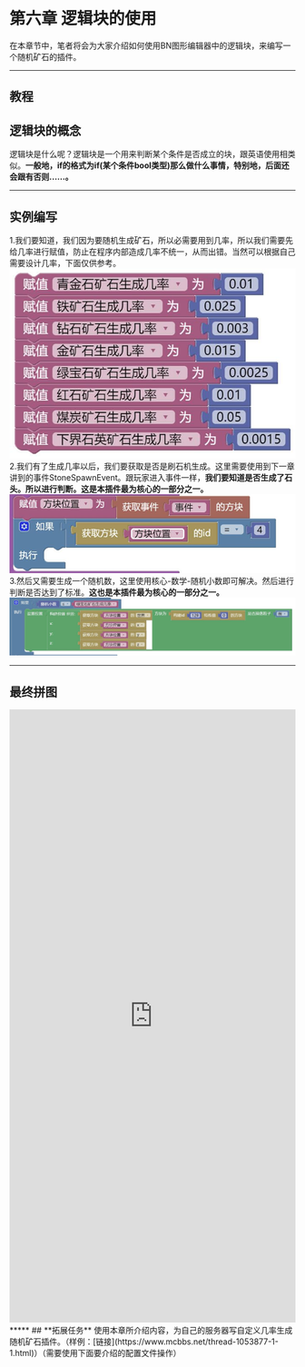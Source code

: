 # **第六章 逻辑块的使用**  
在本章节中，笔者将会为大家介绍如何使用BN图形编辑器中的逻辑块，来编写一个随机矿石的插件。  

*****


## **教程**  
## 逻辑块的概念  
逻辑块是什么呢？逻辑块是一个用来判断某个条件是否成立的块，跟英语使用相类似。**一般地，if的格式为if(某个条件bool类型)那么做什么事情，特别地，后面还会跟有否则……。**  

*****

## 实例编写  
1.我们要知道，我们因为要随机生成矿石，所以必需要用到几率，所以我们需要先给几率进行赋值，防止在程序内部造成几率不统一，从而出错。当然可以根据自己需要设计几率，下面仅供参考。  
![](../images/1_1593001913001.jpg)  
2.我们有了生成几率以后，我们要获取是否是刷石机生成。这里需要使用到下一章讲到的事件StoneSpawnEvent。跟玩家进入事件一样，**我们要知道是否生成了石头。所以进行判断。这是本插件最为核心的一部分之一。**  
![](../images/2_1593002234729.jpg)  
3.然后又需要生成一个随机数，这里使用核心-数学-随机小数即可解决。然后进行判断是否达到了标准。**这也是本插件最为核心的一部分之一。**  
![](../images/3.jpg)  

*****

## **最终拼图**  
<iframe src="https://tools.blocklynukkit.com/showblock.html?code=guide_radomore" frameborder=0 width="100%" height="1080px"></iframe>  
*****  
## **拓展任务**  
使用本章所介绍内容，为自己的服务器写自定义几率生成随机矿石插件。（样例：[链接](https://www.mcbbs.net/thread-1053877-1-1.html)）（需要使用下面要介绍的配置文件操作）